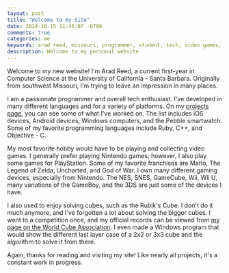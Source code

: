 ```yaml
---
layout: post
title: "Welcome to my Site"
date: 2014-10-15 11:45:07 -0700
comments: true
categories: me
keywords: arad reed, missouri, programmer, student, tech, video games, nintendo, android, ios, ruby, c
description: Welcome to my personal website
---
```


Welcome to my new website! I'm Arad Reed, a current first-year in Computer Science at the University of California - Santa Barbara. Originally from southwest Missouri, I'm trying to leave an impression in many places. <!-- more -->

I am a passionate programmer and overall tech enthusiast. I've developed in many different languages and for a variety of platforms. On my <a href="{{ root_url }}/projects/">projects page</a>, you can see some of what I've worked on. The list includes iOS devices, Android devices, Windows computers, and the Pebble smartwatch. Some of my favorite programming languages include Ruby, C++, and Objective - C. 

My most favorite hobby would have to be playing and collecting video games. I generally prefer playing Nintendo games; however, I also play some games for PlayStation. Some of my favorite franchises are Mario, The Legend of Zelda, Uncharted, and God of War. I own many different gaming devices, especially from Nintendo. The NES, SNES, GameCube, Wii, Wii U, many variations of the GameBoy, and the 3DS are just some of the devices I have.

I also used to enjoy solving cubes, such as the Rubik's Cube. I don't do it much anymore, and I've forgotten a lot about solving the bigger cubes. I went to a competition once, and my official records can be viewed from <a href="https://www.worldcubeassociation.org/results/p.php?i=2012REED01">my page on the World Cube Association</a>. I even made a Windows program that would show the different last layer case of a 2x2 or 3x3 cube and the algorithm to solve it from there.

Again, thanks for reading and visiting my site! Like nearly all projects, it's a constant work in progress.